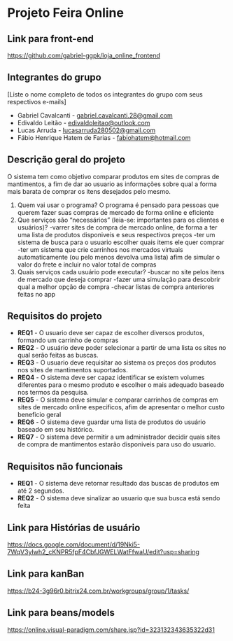 # Projeto Feira Online 
## Link para front-end
https://github.com/gabriel-ggpk/loja_online_frontend

## Integrantes do grupo 
[Liste o nome completo de todos os integrantes do grupo com seus respectivos e-mails]
 * Gabriel Cavalcanti - gabriel.cavalcanti.28@gmail.com
 * Edivaldo Leitão - edivaldoleitao@outlook.com
 * Lucas Arruda - lucasarruda280502@gmail.com
 * Fábio Henrique Hatem de Farias - fabiohatem@hotmail.com

## Descrição geral do projeto 
O sistema tem como objetivo comparar produtos em sites de compras de mantimentos, a fim de dar ao usuario as informações sobre qual a forma mais barata de comprar os itens desejados pelo mesmo.

 1. Quem vai usar o programa?
    O programa é pensado para pessoas que querem fazer suas compras de mercado de forma online e eficiente
 2. Que serviços são “necessários” (leia-se: importantes para os clientes e usuários)?
    -varrer sites de compra de mercado online, de forma a ter uma lista de produtos disponiveis e seus respectivos preços
    -ter um sistema de busca para o usuario escolher quais items ele quer comprar
    -ter um sistema que crie carrinhos nos mercados virtuais automaticamente (ou pelo menos devolva uma lista) afim de simular o valor do frete e incluir no
     valor total de compras 
 3. Quais serviços cada usuário pode executar?
    -buscar no site pelos itens de mercado que deseja comprar
    -fazer uma simulação para descobrir qual a melhor opção de compra
    -checar listas de compra anteriores feitas no app
    

## Requisitos do projeto
 * **REQ1** - O usuario deve ser capaz de escolher diversos produtos, formando um carrinho de compras
 * **REQ2** - O usuário deve poder selecionar a partir de uma lista os sites no qual serão feitas as buscas.
 * **REQ3** - O usuario deve requisitar ao sistema os preços dos produtos nos sites de mantimentos suportados.
 * **REQ4** - O sistema deve ser capaz identificar se existem volumes diferentes para o mesmo produto e escolher o mais adequado baseado nos termos da pesquisa.
 * **REQ5** - O sistema deve simular e comparar carrinhos de compras em sites de mercado online especificos, afim de apresentar o melhor custo beneficio geral
 * **REQ6** - O sistema deve guardar uma lista de produtos do usuário baseado em seu histórico.
 * **REQ7** - O sistema deve permitir a um administrador decidir quais sites de compra de mantimentos estarão disponiveis para uso do usuario.
 ## Requisitos não funcionais
  * **REQ1** - O sistema deve retornar resultado das buscas de produtos em até 2 segundos.
  * **REQ2** - O sistema deve sinalizar ao usuario que sua busca está sendo feita
## Link para Histórias de usuário
 
https://docs.google.com/document/d/19Nki5-7WqV3yIwh2_cKNPR5fpF4CbfJGWELWatFfwaU/edit?usp=sharing
## Link para kanBan
https://b24-3g96r0.bitrix24.com.br/workgroups/group/1/tasks/
## Link para beans/models
https://online.visual-paradigm.com/share.jsp?id=323132343635322d31
